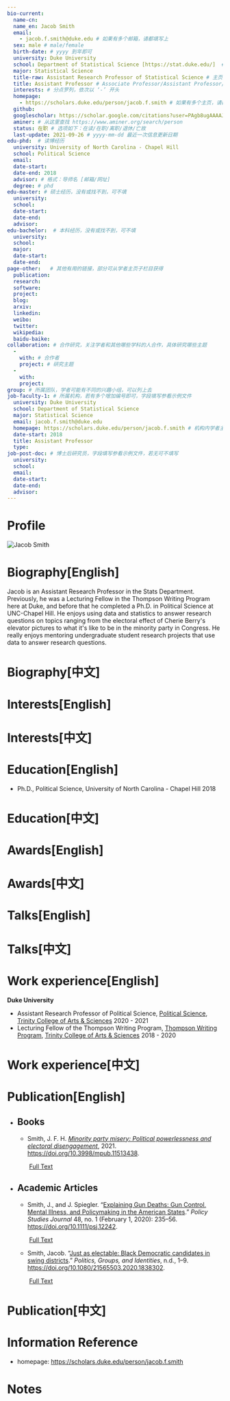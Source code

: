 ```yaml
---
bio-current:
  name-cn: 
  name_en: Jacob Smith
  email: 
    - jacob.f.smith@duke.edu # 如果有多个邮箱，请都填写上
  sex: male # male/female
  birth-date: # yyyy 到年即可
  university: Duke University 
  school: Department of Statistical Science [https://stat.duke.edu/]  # 格式：学院名称[学院官网链接]
  major: Statistical Science
  title-raw: Assistant Research Professor of Statistical Science # 主页原始字符串
  title: Assistant Professor # Associate Professor/Assistant Professor/Professor
  interests: # 分点罗列，依次以 ‘-’ 开头
  homepage: 
    - https://scholars.duke.edu/person/jacob.f.smith # 如果有多个主页，请都填写上
  github: 
  googlescholar: https://scholar.google.com/citations?user=PAgb8ugAAAAJ&hl=zh-CN&oi=sra
  aminer: # 从这里查找 https://www.aminer.org/search/person
  status: 在职 # 选项如下：在读/在职/离职/退休/亡故
  last-update: 2021-09-26 # yyyy-mm-dd 最近一次信息更新日期
edu-phd:  # 读博经历
  university: University of North Carolina - Chapel Hill 
  school: Political Science
  email: 
  date-start: 
  date-end: 2018
  advisor: # 格式：导师名 [邮箱/网址]
  degree: # phd
edu-master: # 硕士经历，没有或找不到，可不填
  university: 
  school: 
  date-start: 
  date-end: 
  advisor:
edu-bachelor:  # 本科经历，没有或找不到，可不填
  university: 
  school: 
  major: 
  date-start: 
  date-end: 
page-other:   # 其他有用的链接，部分可从学者主页子栏目获得
  publication: 
  research: 
  software: 
  project: 
  blog: 
  arxiv: 
  linkedin: 
  weibo:
  twitter:
  wikipedia:
  baidu-baike:
collaboration: # 合作研究，关注学者和其他哪些学科的人合作，具体研究哪些主题
  - 
    with: # 合作者
    project: # 研究主题
  - 
    with: 
    project: 
group: # 所属团队，学者可能有不同的兴趣小组，可以列上去
job-faculty-1: # 所属机构，若有多个增加编号即可，字段填写参看示例文件
  university: Duke University 
  school: Department of Statistical Science 
  major: Statistical Science
  email: jacob.f.smith@duke.edu 
  homepage: https://scholars.duke.edu/person/jacob.f.smith # 机构内学者主页
  date-start: 2018
  title: Assistant Professor 
  type: 
job-post-doc: # 博士后研究员，字段填写参看示例文件，若无可不填写
  university: 
  school: 
  email: 
  date-start: 
  date-end: 
  advisor: 
---
```


# Profile

![Jacob Smith](https://stat.duke.edu/sites/stat.duke.edu/files/styles/people_photo_thumbnail/public/externals/aee2468721ac87d9b9a14e3e36173fa6.jpg?itok=WQyobiP7)

# Biography[English]
Jacob is an Assistant Research Professor in the Stats Department. Previously, he was a Lecturing Fellow in the Thompson Writing Program here at Duke, and before that he completed a Ph.D. in Political Science at UNC-Chapel Hill. He enjoys using data and statistics to answer research questions on topics ranging from the electoral effect of Cherie Berry's elevator pictures to what it's like to be in the minority party in Congress. He really enjoys mentoring undergraduate student research projects that use data to answer research questions.
# Biography[中文]

# Interests[English]

# Interests[中文]

# Education[English]
- Ph.D., Political Science, University of North Carolina - Chapel Hill 2018
   
# Education[中文]

# Awards[English]

# Awards[中文]

# Talks[English]

# Talks[中文]

# Work experience[English]
**Duke University**

- Assistant Research Professor of Political Science, [Political Science](https://scholars.duke.edu/display/org50000522 "organization name"), [Trinity College of Arts & Sciences](https://scholars.duke.edu/display/org50000491 "middle organization") 2020 - 2021
- Lecturing Fellow of the Thompson Writing Program, [Thompson Writing Program](https://scholars.duke.edu/display/org50000602 "organization name"), [Trinity College of Arts & Sciences](https://scholars.duke.edu/display/org50000491 "middle organization") 2018 - 2020
# Work experience[中文]

# Publication[English]
- ## Books
    
    - Smith, J. F. H. _[Minority party misery: Political powerlessness and electoral disengagement](https://scholars.duke.edu/individual/pub1484260)_, 2021. https://doi.org/10.3998/mpub.11513438.
        
         [Full Text](http://dx.doi.org/10.3998/mpub.11513438 "view full text")
- ## Academic Articles
    
    - Smith, J., and J. Spiegler. “[Explaining Gun Deaths: Gun Control, Mental Illness, and Policymaking in the American States](https://scholars.duke.edu/individual/pub1434302).” _Policy Studies Journal_ 48, no. 1 (February 1, 2020): 235–56. https://doi.org/10.1111/psj.12242.
        
         [Full Text](http://dx.doi.org/10.1111/psj.12242 "view full text")
    - Smith, Jacob. “[Just as electable: Black Democratic candidates in swing districts](https://scholars.duke.edu/individual/pub1467756).” _Politics, Groups, and Identities_, n.d., 1–9. https://doi.org/10.1080/21565503.2020.1838302.
        
         [Full Text](http://dx.doi.org/10.1080/21565503.2020.1838302 "view full text")
# Publication[中文]

# Information Reference
- homepage: https://scholars.duke.edu/person/jacob.f.smith
# Notes